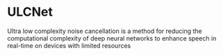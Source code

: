 # ULCNet
Ultra low complexity noise cancellation is a method for reducing the computational complexity of deep neural networks to enhance speech in real-time on devices with limited resources
